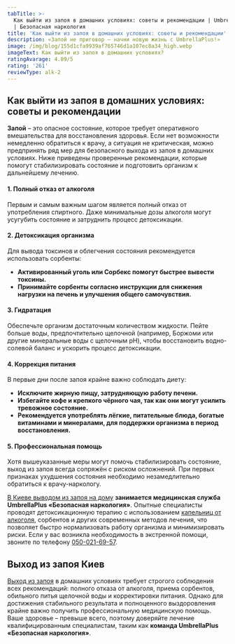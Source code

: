 ```yaml
---
tabTitle: >-
  Как выйти из запоя в домашних условиях: советы и рекомендации | Umbrella Plus
  | Безопасная наркология
title: 'Как выйти из запоя в домашних условиях: советы и рекомендации'
description: «Запой не приговор — начни новую жизнь с UmbrellaPlus!»
image: /img/blog/155d1cfa9939af765746d1a107ec8a34_high.webp
imageText: Как выйти из запоя в домашних условиях?
ratingAvarage: 4.89/5
rating: '261'
reviewType: alk-2
---
```


## **Как выйти из запоя в домашних условиях: советы и рекомендации**

**Запой** – это опасное состояние, которое требует оперативного вмешательства для восстановления здоровья. Если нет возможности немедленно обратиться к врачу, а ситуация не критическая, можно предпринять ряд мер для безопасного выхода из запоя в домашних условиях. Ниже приведены проверенные рекомендации, которые помогут стабилизировать состояние и подготовить организм к дальнейшему лечению.

#### 1. Полный отказ от алкоголя

Первым и самым важным шагом является полный отказ от употребления спиртного. Даже минимальные дозы алкоголя могут усугубить состояние и затруднить процесс детоксикации.

#### 2. Детоксикация организма

Для вывода токсинов и облегчения состояния рекомендуется использовать сорбенты:

* **Активированный уголь или Сорбекс помогут быстрее вывести токсины.**
* **Принимайте сорбенты согласно инструкции для снижения нагрузки на печень и улучшения общего самочувствия.**

#### 3. Гидратация

Обеспечьте организм достаточным количеством жидкости. Пейте больше воды, предпочтительно щелочной (например, Боржоми или другие минеральные воды с щелочным pH), чтобы восстановить водно-солевой баланс и ускорить процесс детоксикации.

#### 4. Коррекция питания

В первые дни после запоя крайне важно соблюдать диету:

* **Исключите жирную пищу, затрудняющую работу печени.**
* **Избегайте кофе и крепкого чёрного чая, так как они могут усилить тревожное состояние.**
* **Рекомендуется употреблять лёгкие, питательные блюда, богатые витаминами и минералами, для поддержки организма в период восстановления.**

#### 5. Профессиональная помощь

Хотя вышеуказанные меры могут помочь стабилизировать состояние, выход из запоя всегда сопряжён с риском осложнений. При первых признаках ухудшения состояния необходимо незамедлительно обратиться к врачу-наркологу.

[В Киеве выводом из запоя на дому](https://umbrella-plus.com.ua/kiev/vivod-iz-zapoia-na-domy-kiev/) **занимается медицинская служба UmbrellaPlus «Безопасная наркология»**. Опытные специалисты проводят детоксикационную терапию с использованием [капельниц от алкоголя](https://umbrella-plus.com.ua/kiev/kapelnica_ot_alkogola_kiev/), сорбентов и других современных методов лечения, что позволяет быстро нормализовать работу организма и минимизировать риски. Если у вас возникла необходимость в экстренной помощи, звоните по телефону [050-021-69-57](tel:0500216957).

## Выход из запоя Киев

[Выход из запоя](https://umbrella-plus.com.ua/kiev/vivod-iz-zapoia-kiev/) в домашних условиях требует строгого соблюдения всех рекомендаций: полного отказа от алкоголя, приема сорбентов, обильного питья щелочной воды и корректировки питания. Однако для достижения стабильного результата и полноценного выздоровления крайне важно получить профессиональную медицинскую помощь. Ваше здоровье – превыше всего, поэтому доверяйте лечение квалифицированным специалистам, таким как **команда UmbrellaPlus «Безопасная наркология»**.
